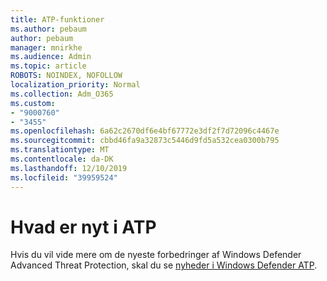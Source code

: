 ```yaml
---
title: ATP-funktioner
ms.author: pebaum
author: pebaum
manager: mnirkhe
ms.audience: Admin
ms.topic: article
ROBOTS: NOINDEX, NOFOLLOW
localization_priority: Normal
ms.collection: Adm_O365
ms.custom:
- "9000760"
- "3455"
ms.openlocfilehash: 6a62c2670df6e4bf67772e3df2f7d72096c4467e
ms.sourcegitcommit: cbbd46fa9a32873c5446d9fd5a532cea0300b795
ms.translationtype: MT
ms.contentlocale: da-DK
ms.lasthandoff: 12/10/2019
ms.locfileid: "39959524"
---
```

# <a name="whats-new-in-atp"></a>Hvad er nyt i ATP

Hvis du vil vide mere om de nyeste forbedringer af Windows Defender Advanced Threat Protection, skal du se [nyheder i Windows Defender ATP](https://www.microsoft.com/security/blog/2018/11/15/whats-new-in-windows-defender-atp/).